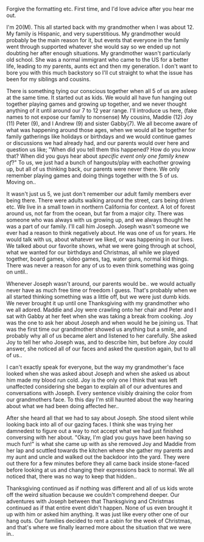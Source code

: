 Forgive the formatting etc. First time, and I'd love advice after you hear me out.

I'm 20(M). This all started back with my grandmother when I was about 12. My family is Hispanic, and very superstitious. My grandmother would probably be the main reason for it, but events that everyone in the family went through supported whatever she would say so we ended up not doubting her after enough situations. My grandmother wasn't particularly old school. She was a normal immigrant who came to the US for a better life, leading to my parents, aunts ect and then my generation. I don't want to bore you with this much backstory so I'll cut straight to what the issue has been for my siblings and cousins.

There is something tying our conscious together when all 5 of us are asleep at the same time. It started out as kids. We would all have fun hanging out together playing games and growing up together, and we never thought anything of it until around our 7 to 12 year range. I'll introduce us here, (fake names to not expose our family to nonsense) My cousins, Maddie (12) Joy (11) Peter (9), and I Andrew (9) and sister Gabby(7). We all become aware of what was happening around those ages, when we would all be together for family gatherings like holidays or birthdays and we would continue games or discussions we had already had, and our parents would over here and question us like; "When did you tell them this happened? How do you know that? When did you guys hear about *specific event only one family knew of*?" To us, we just had a bunch of hangouts/play with eachother growing up, but all of us thinking back, our parents were never there. We only remember playing games and doing things together with the 5 of us. Moving on.. 

It wasn't just us 5, we just don't remember our adult family members ever being there. There were adults walking around the street, cars being driven etc. We live in a small town in northern California for context. A lot of forest around us, not far from the ocean, but far from a major city. There was someone who was always with us growing up, and we always thought he was a part of our family. I'll call him Joseph. Joseph wasn't someone we ever had a reason to think negatively about. He was one of us for years. He would talk with us, about whatever we liked, or was happening in our lives. We talked about our favorite shows, what we were going through at school, what we wanted for our birthdays and Christmas, all while we played together, board games, video games, tag, water guns, normal kid things. There was never a reason for any of us to even think something was going on until..

Whenever Joseph wasn't around, our parents would be.. we would actually never have as much free time or freedom I guess. That's probably when we all started thinking something was a little off, but we were just dumb kids. We never brought it up until one Thanksgiving with my grandmother who we all adored. Maddie and Joy were crawling onto her chair and Peter and I sat with Gabby at her feet when she was taking a break from cooking. Joy was the one to ask her about Joseph and when would he be joining us. That was the first time our grandmother showed us anything but a smile, and probably why all of us became alert and listened to her carefully. She asked Joy to tell her who Joseph was, and to describe him, but before Joy could answer, she noticed all of our faces and asked the question again, but to all of us..

I can't exactly speak for everyone, but the way my grandmother's face looked when she was asked about Joseph and when she asked us about him made my blood run cold. Joy is the only one I think that was left unaffected considering she began to explain all of our adventures and conversations with Joseph. Every sentence visibly draining the color from our grandmothers face. To this day I'm still haunted about the way hearing about what we had been doing affected her..

After she heard all that we had to say about Joseph. She stood silent while looking back into all of our gazing faces. I think she was trying her damnedest to figure out a way to not accept what we had just finished conversing with her about. "Okay, I'm glad you guys have been having so much fun!" is what she came up with as she removed Joy and Maddie from her lap and scuttled towards the kitchen where she gather my parents and my aunt and uncle and walked out the backdoor into the yard. They were out there for a few minutes before they all came back inside stone-faced before looking at us and changing their expressions back to normal. We all noticed that, there was no way to keep that hidden..

Thanksgiving continued as if nothing was different and all of us kids wrote off the weird situation because we couldn't comprehend deeper. Our adventures with Joseph between that Thanksgiving and Christmas continued as if that entire event didn't happen. None of us even brought it up with him or asked him anything. It was just like every other one of our hang outs. Our families decided to rent a cabin for the week of Christmas, and that's where we finally learned more about the situation that we were in..